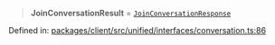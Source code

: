 > **JoinConversationResult** = [`JoinConversationResponse`](../interfaces/JoinConversationResponse.md)

Defined in: [packages/client/src/unified/interfaces/conversation.ts:86](https://github.com/signalwire/signalwire-js/blob/52fa77b6c8db68f4c99b30b3776f45a4309e15bf/packages/client/src/unified/interfaces/conversation.ts#L86)
